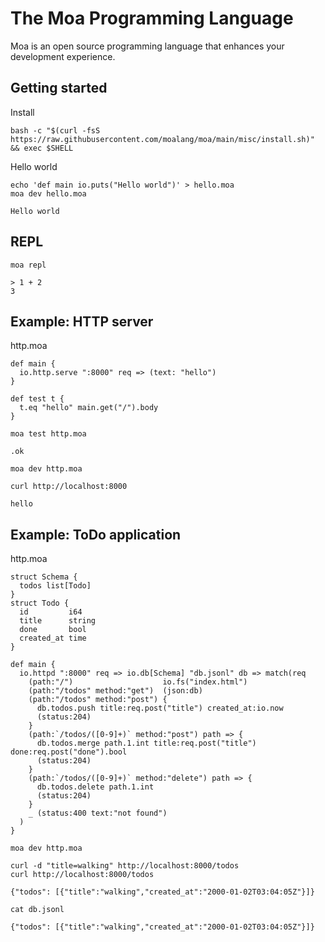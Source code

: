 # The Moa Programming Language
Moa is an open source programming language that enhances your development experience.



## Getting started

Install
```
bash -c "$(curl -fsS https://raw.githubusercontent.com/moalang/moa/main/misc/install.sh)" && exec $SHELL
```

Hello world
```
echo 'def main io.puts("Hello world")' > hello.moa
moa dev hello.moa
```

```
Hello world
```


## REPL
```
moa repl
```

```
> 1 + 2
3
```


## Example: HTTP server

http.moa
```
def main {
  io.http.serve ":8000" req => (text: "hello")
}

def test t {
  t.eq "hello" main.get("/").body
}
```

```
moa test http.moa
```

```
.ok
```

```
moa dev http.moa
```

```
curl http://localhost:8000
```

```
hello
```



## Example: ToDo application

http.moa
```
struct Schema {
  todos list[Todo]
}
struct Todo {
  id         i64
  title      string
  done       bool
  created_at time
}

def main {
  io.httpd ":8000" req => io.db[Schema] "db.jsonl" db => match(req
    (path:"/")                    io.fs("index.html")
    (path:"/todos" method:"get")  (json:db)
    (path:"/todos" method:"post") {
      db.todos.push title:req.post("title") created_at:io.now
      (status:204)
    }
    (path:`/todos/([0-9]+)` method:"post") path => {
      db.todos.merge path.1.int title:req.post("title") done:req.post("done").bool
      (status:204)
    }
    (path:`/todos/([0-9]+)` method:"delete") path => {
      db.todos.delete path.1.int
      (status:204)
    }
    _ (status:400 text:"not found")
  )
}
```

```
moa dev http.moa
```

```
curl -d "title=walking" http://localhost:8000/todos
curl http://localhost:8000/todos
```

```
{"todos": [{"title":"walking","created_at":"2000-01-02T03:04:05Z"}]}
```

```
cat db.jsonl
```

```
{"todos": [{"title":"walking","created_at":"2000-01-02T03:04:05Z"}]}
```

